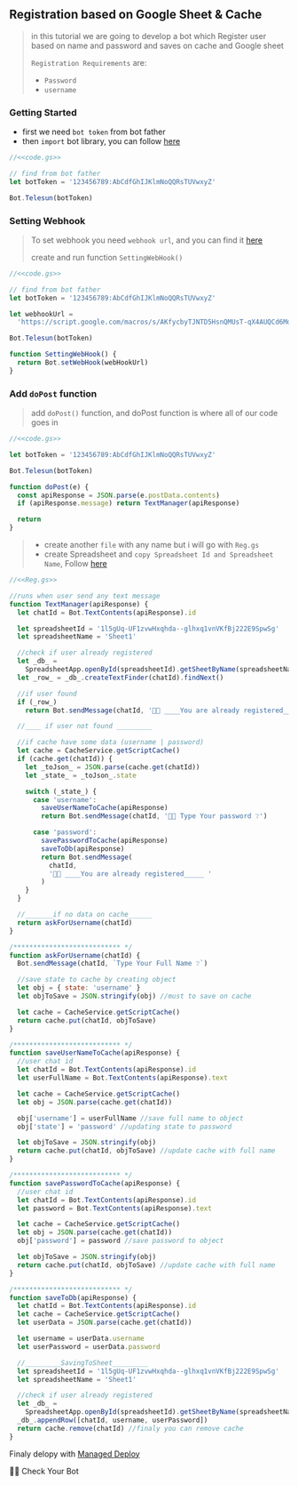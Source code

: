 ## Registration based on Google Sheet & Cache

> in this tutorial we are going to develop a bot which Register user based on name and password and saves on cache and Google sheet
>
> `Registration Requirements` are:
>
> - `Password`
> - `username`

### Getting Started

- first we need `bot token` from bot father
- then `import` bot library, you can follow [here](https://github.com/abdiu34567/telesun.js/blob/main/Getting%20Started%20With%20App%20Script.md)

```js
//<<code.gs>>

// find from bot father
let botToken = '123456789:AbCdfGhIJKlmNoQQRsTUVwxyZ'

Bot.Telesun(botToken)
```

### Setting Webhook

> To set webhook you need `webhook url`, and you can find it [here](https://github.com/abdiu34567/telesun.js/blob/main/Deployments/First%20Time%20Deployment.md)
>
> create and run function `SettingWebHook()`

```js
//<<code.gs>>

// find from bot father
let botToken = '123456789:AbCdfGhIJKlmNoQQRsTUVwxyZ'

let webhookUrl =
  'https://script.google.com/macros/s/AKfycbyTJNTD5HsnQMUsT-qX4AUQCd6Moex3zyf9cgdmlzly-mPxmlRlaxzt8lKhljq1zr6Ow/exec'

Bot.Telesun(botToken)

function SettingWebHook() {
  return Bot.setWebHook(webHookUrl)
}
```

### Add `doPost` function

> add `doPost()` function, and doPost function is where all of our code goes in

```js
//<<code.gs>>

let botToken = '123456789:AbCdfGhIJKlmNoQQRsTUVwxyZ'

Bot.Telesun(botToken)

function doPost(e) {
  const apiResponse = JSON.parse(e.postData.contents)
  if (apiResponse.message) return TextManager(apiResponse)

  return
}
```

> - create another `file` with any name but i will go with `Reg.gs`
> - create Spreadsheet and `copy Spreadsheet Id and Spreadsheet Name`, Follow [here]()

```js
//<<Reg.gs>>

//runs when user send any text message
function TextManager(apiResponse) {
  let chatId = Bot.TextContents(apiResponse).id

  let spreadsheetId = '1l5gUq-UF1zvwHxqhda--glhxq1vnVKfBj222E9SpwSg'
  let spreadsheetName = 'Sheet1'

  //check if user already registered
  let _db_ =
    SpreadsheetApp.openById(spreadsheetId).getSheetByName(spreadsheetName)
  let _row_ = _db_.createTextFinder(chatId).findNext()

  //if user found
  if (_row_)
    return Bot.sendMessage(chatId, '👩‍💻 ____You are already registered_____ ')

  //____ if user not found _________

  //if cache have some data (username | password)
  let cache = CacheService.getScriptCache()
  if (cache.get(chatId)) {
    let _toJson_ = JSON.parse(cache.get(chatId))
    let _state_ = _toJson_.state

    switch (_state_) {
      case 'username':
        saveUserNameToCache(apiResponse)
        return Bot.sendMessage(chatId, '👩‍💻 Type Your password ❔')

      case 'password':
        savePasswordToCache(apiResponse)
        saveToDb(apiResponse)
        return Bot.sendMessage(
          chatId,
          '👩‍💻 ____You are already registered_____ '
        )
    }
  }

  //_______if no data on cache______
  return askForUsername(chatId)
}

/*************************** */
function askForUsername(chatId) {
  Bot.sendMessage(chatId, `Type Your Full Name ❔`)

  //save state to cache by creating object
  let obj = { state: 'username' }
  let objToSave = JSON.stringify(obj) //must to save on cache

  let cache = CacheService.getScriptCache()
  return cache.put(chatId, objToSave)
}

/*************************** */
function saveUserNameToCache(apiResponse) {
  //user chat id
  let chatId = Bot.TextContents(apiResponse).id
  let userFullName = Bot.TextContents(apiResponse).text

  let cache = CacheService.getScriptCache()
  let obj = JSON.parse(cache.get(chatId))

  obj['username'] = userFullName //save full name to object
  obj['state'] = 'password' //updating state to password

  let objToSave = JSON.stringify(obj)
  return cache.put(chatId, objToSave) //update cache with full name
}

/*************************** */
function savePasswordToCache(apiResponse) {
  //user chat id
  let chatId = Bot.TextContents(apiResponse).id
  let password = Bot.TextContents(apiResponse).text

  let cache = CacheService.getScriptCache()
  let obj = JSON.parse(cache.get(chatId))
  obj['password'] = password //save password to object

  let objToSave = JSON.stringify(obj)
  return cache.put(chatId, objToSave) //update cache with full name
}

/*************************** */
function saveToDb(apiResponse) {
  let chatId = Bot.TextContents(apiResponse).id
  let cache = CacheService.getScriptCache()
  let userData = JSON.parse(cache.get(chatId))

  let username = userData.username
  let userPassword = userData.password

  //_________SavingToSheet_________
  let spreadsheetId = '1l5gUq-UF1zvwHxqhda--glhxq1vnVKfBj222E9SpwSg'
  let spreadsheetName = 'Sheet1'

  //check if user already registered
  let _db_ =
    SpreadsheetApp.openById(spreadsheetId).getSheetByName(spreadsheetName)
  _db_.appendRow([chatId, username, userPassword])
  return cache.remove(chatId) //finaly you can remove cache
}
```

Finaly delopy with [Managed Deploy](https://github.com/abdiu34567/telesun.js/blob/main/Deployments/Manage%20Deployment.md)

🌟💪 Check Your Bot
